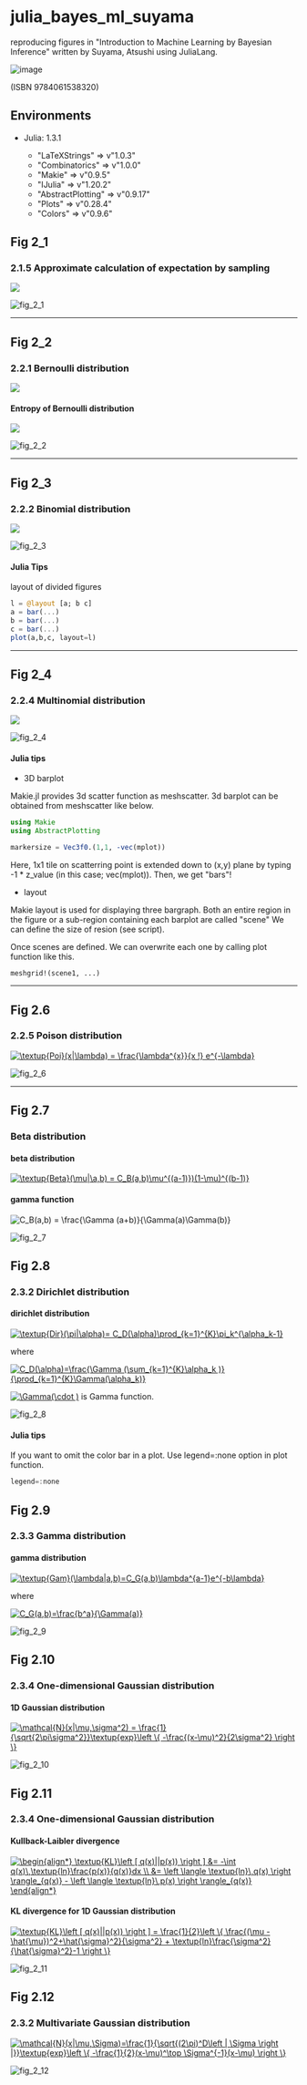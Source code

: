 # julia_bayes_ml_suyama
reproducing figures in "Introduction to Machine Learning by Bayesian Inference" written by Suyama, Atsushi using JuliaLang.

![image](https://user-images.githubusercontent.com/36175603/74348688-6d580500-4df6-11ea-8883-780d44352897.png)

(ISBN 9784061538320)

## Environments

- Julia: 1.3.1

  - "LaTeXStrings"     => v"1.0.3"
  - "Combinatorics"    => v"1.0.0"
  - "Makie"            => v"0.9.5"
  - "IJulia"           => v"1.20.2"
  - "AbstractPlotting" => v"0.9.17"
  - "Plots"            => v"0.28.4"
  - "Colors"           => v"0.9.6"


## Fig 2_1
### 2.1.5 Approximate calculation of expectation by sampling

<img src="https://latex.codecogs.com/gif.latex?\left&space;\langle&space;f(x)&space;\right&space;\rangle_{p(x)}&space;\approx&space;\frac{1}{L}&space;\sum_{l=1}^{L}f(x^{(l)})"/>


![fig_2_1](https://github.com/triwave33/julia_bayes_ml_suyama/blob/master/fig_2_1.png)


________________________________________

## Fig 2_2
### 2.2.1 Bernoulli distribution

<img src="https://latex.codecogs.com/gif.latex?\textup{Bern}&space;(x|\mu)&space;=&space;\mu^x(1-\mu)^{1-x}"/>
 
 #### Entropy of Bernoulli distribution
 
 <img src="https://latex.codecogs.com/gif.latex?H[\textup{Bern}&space;(x|\mu)]&space;=&space;-\mu&space;\textup{ln}&space;\mu&space;-&space;(1-\mu)&space;\textup{ln}&space;(1-\mu)"/>
 
 

![fig_2_2](https://github.com/triwave33/julia_bayes_ml_suyama/blob/master/fig_2_2.png)

________________________________________


## Fig 2_3
### 2.2.2 Binomial distribution

<img src="https://latex.codecogs.com/gif.latex?\mathrm{Bin}(m|M,&space;\mu)&space;=&space;\,{}_M&space;\mathrm{C}_m&space;\mu^m(1-\mu)^{M-m}"/>


![fig_2_3](https://github.com/triwave33/julia_bayes_ml_suyama/blob/master/fig_2_3.png)


#### Julia Tips

layout of divided figures

```JUlia
l = @layout [a; b c]
a = bar(...)
b = bar(...)
c = bar(...)
plot(a,b,c, layout=l)
```

____________________________________________________________


## Fig 2_4
### 2.2.4 Multinomial distribution

<img src="https://latex.codecogs.com/gif.latex?\textup{Mult}(m|\pi,&space;M)&space;=&space;M!\prod_{k=1}^{K}\frac{\pi_k^{m_{k}}}{m_k&space;!}"/>


![fig_2_4](https://github.com/triwave33/julia_bayes_ml_suyama/blob/master/fig_2_4.png)


#### Julia tips

- 3D barplot

Makie.jl provides 3d scatter function as meshscatter.
3d barplot can be obtained from meshscatter like below.

```Julia 
using Makie
using AbstractPlotting

markersize = Vec3f0.(1,1, -vec(mplot))
```
Here, 1x1 tile on scatterring point is extended down to (x,y) plane by typing -1 * z_value (in this case; vec(mplot)). Then, we get "bars"!

- layout

Makie layout is used for displaying three bargraph.
Both an entire region in the figure or a sub-region containing each barplot are called "scene"
We can define the size of resion (see script).

Once scenes are defined. We can overwrite each one by calling plot function like this.

```
meshgrid!(scene1, ...)
```

________________________________________

## Fig 2.6
### 2.2.5 Poison distribution

<a href="https://www.codecogs.com/eqnedit.php?latex=\textup{Poi}(x|\lambda)&space;=&space;\frac{\lambda^{x}}{x&space;!}&space;e^{-\lambda}" target="_blank"><img src="https://latex.codecogs.com/gif.latex?\textup{Poi}(x|\lambda)&space;=&space;\frac{\lambda^{x}}{x&space;!}&space;e^{-\lambda}" title="\textup{Poi}(x|\lambda) = \frac{\lambda^{x}}{x !} e^{-\lambda}" /></a>


![fig_2_6](https://github.com/triwave33/julia_bayes_ml_suyama/blob/master/fig_2_6.png)


__________________________________________

## Fig 2.7
### Beta distribution

#### beta distribution
<a href="https://www.codecogs.com/eqnedit.php?latex=\textup{Beta}(\mu|\a,b)&space;=&space;C_B(a,b)\mu^{(a-1)})(1-\mu)^{(b-1)}" target="_blank"><img src="https://latex.codecogs.com/gif.latex?\textup{Beta}(\mu|\a,b)&space;=&space;C_B(a,b)\mu^{(a-1)})(1-\mu)^{(b-1)}" title="\textup{Beta}(\mu|\a,b) = C_B(a,b)\mu^{(a-1)})(1-\mu)^{(b-1)}" /></a>


 #### gamma function
 <img src="https://latex.codecogs.com/gif.latex?C_B(a,b)&space;=&space;\frac{\Gamma&space;(a&plus;b)}{\Gamma(a)\Gamma(b)}" title="C_B(a,b) = \frac{\Gamma (a+b)}{\Gamma(a)\Gamma(b)}" /></a>


![fig_2_7](https://github.com/triwave33/julia_bayes_ml_suyama/blob/master/fig_2_7.png)


## Fig 2.8
### 2.3.2 Dirichlet distribution

#### dirichlet distribution

<a href="https://www.codecogs.com/eqnedit.php?latex=\textup{Dir}(\pi|\alpha)=&space;C_D(\alpha)\prod_{k=1}^{K}\pi_k^{\alpha_k-1}" target="_blank"><img src="https://latex.codecogs.com/gif.latex?\textup{Dir}(\pi|\alpha)=&space;C_D(\alpha)\prod_{k=1}^{K}\pi_k^{\alpha_k-1}" title="\textup{Dir}(\pi|\alpha)= C_D(\alpha)\prod_{k=1}^{K}\pi_k^{\alpha_k-1}" /></a>

where

<a href="https://www.codecogs.com/eqnedit.php?latex=C_D(\alpha)=\frac{\Gamma&space;(\sum_{k=1}^{K}\alpha_k&space;)}{\prod_{k=1}^{K}\Gamma(\alpha_k)}" target="_blank"><img src="https://latex.codecogs.com/gif.latex?C_D(\alpha)=\frac{\Gamma&space;(\sum_{k=1}^{K}\alpha_k&space;)}{\prod_{k=1}^{K}\Gamma(\alpha_k)}" title="C_D(\alpha)=\frac{\Gamma (\sum_{k=1}^{K}\alpha_k )}{\prod_{k=1}^{K}\Gamma(\alpha_k)}" /></a>


<a href="https://www.codecogs.com/eqnedit.php?latex=\Gamma(\cdot&space;)" target="_blank"><img src="https://latex.codecogs.com/gif.latex?\Gamma(\cdot&space;)" title="\Gamma(\cdot )" /></a>
is Gamma function.

![fig_2_8](https://github.com/triwave33/julia_bayes_ml_suyama/blob/master/fig_2_8.png)


#### Julia tips

If you want to omit the color bar in a plot. Use legend=:none option in plot function.

```Julia 
legend=:none
``` 

## Fig 2.9
### 2.3.3 Gamma distribution

#### gamma distribution

<a href="https://www.codecogs.com/eqnedit.php?latex=\textup{Gam}(\lambda|a,b)=C_G(a,b)\lambda^{a-1}e^{-b\lambda}" target="_blank"><img src="https://latex.codecogs.com/gif.latex?\textup{Gam}(\lambda|a,b)=C_G(a,b)\lambda^{a-1}e^{-b\lambda}" title="\textup{Gam}(\lambda|a,b)=C_G(a,b)\lambda^{a-1}e^{-b\lambda}" /></a>

where

<a href="https://www.codecogs.com/eqnedit.php?latex=C_G(a,b)=\frac{b^a}{\Gamma(a)}" target="_blank"><img src="https://latex.codecogs.com/gif.latex?C_G(a,b)=\frac{b^a}{\Gamma(a)}" title="C_G(a,b)=\frac{b^a}{\Gamma(a)}" /></a>

![fig_2_9](https://github.com/triwave33/julia_bayes_ml_suyama/blob/master/fig_2_9.png)

## Fig 2.10
### 2.3.4 One-dimensional Gaussian distribution

#### 1D Gaussian distribution

<a href="https://www.codecogs.com/eqnedit.php?latex=\mathcal{N}(x|\mu,\sigma^2)&space;=&space;\frac{1}{\sqrt{2\pi\sigma^2}}\textup{exp}\left&space;\{&space;-\frac{(x-\mu)^2}{2\sigma^2}&space;\right&space;\}" target="_blank"><img src="https://latex.codecogs.com/gif.latex?\mathcal{N}(x|\mu,\sigma^2)&space;=&space;\frac{1}{\sqrt{2\pi\sigma^2}}\textup{exp}\left&space;\{&space;-\frac{(x-\mu)^2}{2\sigma^2}&space;\right&space;\}" title="\mathcal{N}(x|\mu,\sigma^2) = \frac{1}{\sqrt{2\pi\sigma^2}}\textup{exp}\left \{ -\frac{(x-\mu)^2}{2\sigma^2} \right \}" /></a>

![fig_2_10](https://github.com/triwave33/julia_bayes_ml_suyama/blob/master/fig_2_10.png)

## Fig 2.11
### 2.3.4 One-dimensional Gaussian distribution

#### Kullback-Laibler divergence

<a href="https://www.codecogs.com/eqnedit.php?latex=\begin{align*}&space;\textup{KL}\left&space;[&space;q(x)||p(x))&space;\right&space;]&space;&=&space;-\int&space;q(x)\,\textup{ln}\frac{p(x)}{q(x)}dx&space;\\&space;&=&space;\left&space;\langle&space;\textup{ln}\,q(x)&space;\right&space;\rangle_{q(x)}&space;-&space;\left&space;\langle&space;\textup{ln}\,p(x)&space;\right&space;\rangle_{q(x)}&space;\end{align*}" target="_blank"><img src="https://latex.codecogs.com/gif.latex?\begin{align*}&space;\textup{KL}\left&space;[&space;q(x)||p(x))&space;\right&space;]&space;&=&space;-\int&space;q(x)\,\textup{ln}\frac{p(x)}{q(x)}dx&space;\\&space;&=&space;\left&space;\langle&space;\textup{ln}\,q(x)&space;\right&space;\rangle_{q(x)}&space;-&space;\left&space;\langle&space;\textup{ln}\,p(x)&space;\right&space;\rangle_{q(x)}&space;\end{align*}" title="\begin{align*} \textup{KL}\left [ q(x)||p(x)) \right ] &= -\int q(x)\,\textup{ln}\frac{p(x)}{q(x)}dx \\ &= \left \langle \textup{ln}\,q(x) \right \rangle_{q(x)} - \left \langle \textup{ln}\,p(x) \right \rangle_{q(x)} \end{align*}" /></a>

#### KL divergence for 1D Gaussian distribution

<a href="https://www.codecogs.com/eqnedit.php?latex=\textup{KL}\left&space;[&space;q(x)||p(x))&space;\right&space;]&space;=&space;\frac{1}{2}\left&space;\{&space;\frac{(\mu&space;-&space;\hat{\mu})^2&plus;\hat{\sigma}^2}{\sigma^2}&space;&plus;&space;\textup{ln}\frac{\sigma^2}{\hat{\sigma}^2}-1&space;\right&space;\}" target="_blank"><img src="https://latex.codecogs.com/gif.latex?\textup{KL}\left&space;[&space;q(x)||p(x))&space;\right&space;]&space;=&space;\frac{1}{2}\left&space;\{&space;\frac{(\mu&space;-&space;\hat{\mu})^2&plus;\hat{\sigma}^2}{\sigma^2}&space;&plus;&space;\textup{ln}\frac{\sigma^2}{\hat{\sigma}^2}-1&space;\right&space;\}" title="\textup{KL}\left [ q(x)||p(x)) \right ] = \frac{1}{2}\left \{ \frac{(\mu - \hat{\mu})^2+\hat{\sigma}^2}{\sigma^2} + \textup{ln}\frac{\sigma^2}{\hat{\sigma}^2}-1 \right \}" /></a>

![fig_2_11](https://github.com/triwave33/julia_bayes_ml_suyama/blob/master/fig_2_11.png)


## Fig 2.12
### 2.3.2 Multivariate Gaussian distribution

<a href="https://www.codecogs.com/eqnedit.php?latex=\mathcal{N}(x|\mu,\Sigma)=\frac{1}{\sqrt{(2\pi)^D\left&space;|&space;\Sigma&space;\right&space;|}}\textup{exp}\left&space;\{&space;-\frac{1}{2}(x-\mu)^\top&space;\Sigma^{-1}(x-\mu)&space;\right&space;\}" target="_blank"><img src="https://latex.codecogs.com/gif.latex?\mathcal{N}(x|\mu,\Sigma)=\frac{1}{\sqrt{(2\pi)^D\left&space;|&space;\Sigma&space;\right&space;|}}\textup{exp}\left&space;\{&space;-\frac{1}{2}(x-\mu)^\top&space;\Sigma^{-1}(x-\mu)&space;\right&space;\}" title="\mathcal{N}(x|\mu,\Sigma)=\frac{1}{\sqrt{(2\pi)^D\left | \Sigma \right |}}\textup{exp}\left \{ -\frac{1}{2}(x-\mu)^\top \Sigma^{-1}(x-\mu) \right \}" /></a>

![fig_2_12](https://github.com/triwave33/julia_bayes_ml_suyama/blob/master/fig_2_12.png)
